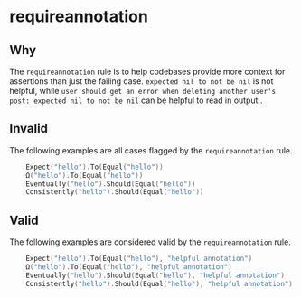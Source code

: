 # requireannotation

## Why

The `requireannotation` rule is to help codebases provide more context for assertions than just the failing case. `expected nil to not be nil` is not helpful, while `user should get an error when deleting another user's post: expected nil to not be nil` can be helpful to read in output..

## Invalid

The following examples are all cases flagged by the `requireannotation` rule.

```go
	Expect("hello").To(Equal("hello"))
	Ω("hello").To(Equal("hello"))
	Eventually("hello").Should(Equal("hello"))
	Consistently("hello").Should(Equal("hello"))
```

## Valid

The following examples are considered valid by the `requireannotation` rule.

```go
	Expect("hello").To(Equal("hello"), "helpful annotation")
	Ω("hello").To(Equal("hello"), "helpful annotation")
	Eventually("hello").Should(Equal("hello"), "helpful annotation")
	Consistently("hello").Should(Equal("hello"), "helpful annotation")
```
